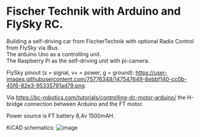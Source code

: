 # Fischer Technik with Arduino and FlySky RC. 

Building a self-driving car from FischerTechnik with optional Radio Control from FlySky via iBus.  
The arduino Uno as a controlling unit.  
The Raspberry Pi as the self-driving unit with pi-camera.
  
FlySky pinout (s = signal, v+ = power, g = ground): https://user-images.githubusercontent.com/75776348/147547649-8ebbf140-cc0b-45f6-82e3-95335791ad79.png. 
  
Via https://bc-robotics.com/tutorials/controlling-dc-motor-arduino/ the H-bridge connection between Arduino and the FT motor.  
  
Power source is FT battery 8,4v 1500mAH.

KiCAD schematics:
![image](https://user-images.githubusercontent.com/75776348/149619044-560eb3e3-c31f-4fb8-8c03-33bb12e7bcb9.png)

